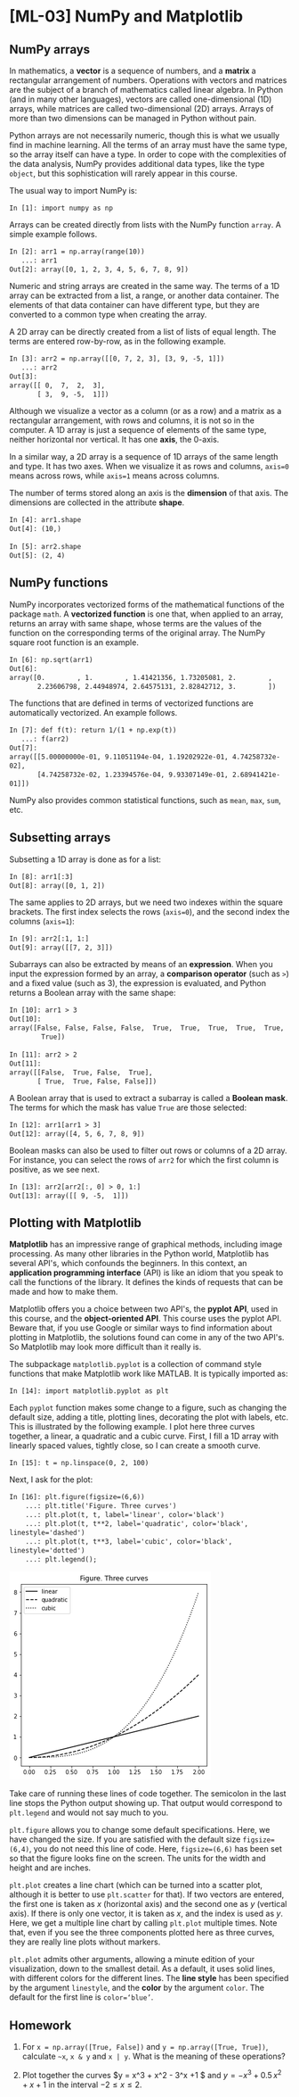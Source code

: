 # [ML-03] NumPy and Matplotlib

## NumPy arrays

In mathematics, a **vector** is a sequence of numbers, and a **matrix** a rectangular arrangement of numbers. Operations with vectors and matrices are the subject of a branch of mathematics called linear algebra. In Python (and in many other languages), vectors are called one-dimensional (1D) arrays, while matrices are called two-dimensional (2D) arrays. Arrays of more than two dimensions can be managed in Python without pain.

Python arrays are not necessarily numeric, though this is what we usually find in machine learning. All the terms of an array must have the same type, so the array itself can have a type. In order to cope with the complexities of the data analysis, NumPy provides additional data types, like the type `object`, but this sophistication will rarely appear in this course.  

The usual way to import NumPy is:

```
In [1]: import numpy as np
```

Arrays can be created directly from lists with the NumPy function `array`. A simple example follows.

```
In [2]: arr1 = np.array(range(10))
   ...: arr1
Out[2]: array([0, 1, 2, 3, 4, 5, 6, 7, 8, 9])
```

Numeric and string arrays are created in the same way. The terms of a 1D array can be extracted from a list, a range, or another data container. The elements of that data container can have different type, but they are converted to a common type when creating the array.

A 2D array can be directly created from a list of lists of equal length. The terms are entered row-by-row, as in the following example.

```
In [3]: arr2 = np.array([[0, 7, 2, 3], [3, 9, -5, 1]])
   ...: arr2
Out[3]: 
array([[ 0,  7,  2,  3],
       [ 3,  9, -5,  1]])
```

Although we visualize a vector as a column (or as a row) and a matrix as a rectangular arrangement, with rows and columns, it is not so in the computer. A 1D array is just a sequence of elements of the same type, neither horizontal nor vertical. It has one **axis**, the 0-axis.

In a similar way, a 2D array is a sequence of 1D arrays of the same length and type. It has two axes. When we visualize it as rows and columns, `axis=0` means across rows, while `axis=1` means across columns.

The number of terms stored along an axis is the **dimension** of that axis. The dimensions are collected in the attribute **shape**.

```
In [4]: arr1.shape
Out[4]: (10,)

In [5]: arr2.shape
Out[5]: (2, 4)
```

## NumPy functions

NumPy incorporates vectorized forms of the mathematical functions of the package `math`. A **vectorized function** is one that, when applied to an array, returns an array with same shape, whose terms are the values of the function on the corresponding terms of the original array. The NumPy square root function is an example.

```
In [6]: np.sqrt(arr1)
Out[6]: 
array([0.        , 1.        , 1.41421356, 1.73205081, 2.        ,
       2.23606798, 2.44948974, 2.64575131, 2.82842712, 3.        ])
```

The functions that are defined in terms of vectorized functions are automatically vectorized. An example follows.

```
In [7]: def f(t): return 1/(1 + np.exp(t))
   ...: f(arr2)
Out[7]: 
array([[5.00000000e-01, 9.11051194e-04, 1.19202922e-01, 4.74258732e-02],
       [4.74258732e-02, 1.23394576e-04, 9.93307149e-01, 2.68941421e-01]])
```

NumPy also provides common statistical functions, such as `mean`, `max`, `sum`, etc.

## Subsetting arrays

Subsetting a 1D array is done as for a list:

```
In [8]: arr1[:3]
Out[8]: array([0, 1, 2])
```

The same applies to 2D arrays, but we need two indexes within the square brackets. The first index selects the rows (`axis=0`), and the second index the columns (`axis=1`):

```
In [9]: arr2[:1, 1:]
Out[9]: array([[7, 2, 3]])
```

Subarrays can also be extracted by means of an **expression**. When you input the expression formed by an array, a **comparison operator** (such as `>`) and a fixed value (such as 3), the expression is evaluated, and Python returns a Boolean array with the same shape:

```
In [10]: arr1 > 3
Out[10]: 
array([False, False, False, False,  True,  True,  True,  True,  True,
        True])

In [11]: arr2 > 2
Out[11]: 
array([[False,  True, False,  True],
       [ True,  True, False, False]])
```

A Boolean array that is used to extract a subarray is called a **Boolean mask**. The terms for which the mask has value `True` are those selected: 

```
In [12]: arr1[arr1 > 3]
Out[12]: array([4, 5, 6, 7, 8, 9])
```

Boolean masks can also be used to filter out rows or columns of a 2D array. For instance, you can select the rows of `arr2` for which the first column is positive, as we see next.

```
In [13]: arr2[arr2[:, 0] > 0, 1:]
Out[13]: array([[ 9, -5,  1]])
```

## Plotting with Matplotlib

**Matplotlib** has an impressive range of graphical methods, including image processing. As many other libraries in the Python world, Matplotlib has several API's, which confounds the beginners. In this context, an **application programming interface** (API) is like an idiom that you speak to call the functions of the library. It defines the kinds of requests that can be made and how to make them. 

Matplotlib offers you a choice between two API's, the **pyplot API**, used in this course, and the **object-oriented API**. This course uses the pyplot API. Beware that, if you use Google or similar ways to find information about plotting in Matplotlib, the solutions found can come in any of the two API's. So Matplotlib may look more difficult than it really is.

The subpackage `matplotlib.pyplot` is a collection of command style functions that make Matplotlib work like MATLAB. It is typically imported as:

```
In [14]: import matplotlib.pyplot as plt
```

Each `pyplot` function makes some change to a figure, such as changing the default size, adding a title, plotting lines, decorating the plot with labels, etc. This is illustrated by the following example. I plot here three curves together, a linear, a quadratic and a cubic curve. First, I fill a 1D array with linearly spaced values, tightly close, so I can create a smooth curve.

```
In [15]: t = np.linspace(0, 2, 100)
```

Next, I ask for the plot:

```
In [16]: plt.figure(figsize=(6,6))
    ...: plt.title('Figure. Three curves')
    ...: plt.plot(t, t, label='linear', color='black')
    ...: plt.plot(t, t**2, label='quadratic', color='black', linestyle='dashed')
    ...: plt.plot(t, t**3, label='cubic', color='black', linestyle='dotted')
    ...: plt.legend();
```

![](https://github.com/cinnData/MLearning/blob/main/Figures/fig%203.1.png)

Take care of running these lines of code together. The semicolon in the last line stops the Python output showing up. That output would correspond to `plt.legend` and would not say much to you. 

`plt.figure` allows you to change some default specifications. Here, we have changed the size. If you are satisfied with the default size `figsize=(6,4)`, you do not need this line of code. Here, `figsize=(6,6)` has been set so that the figure looks fine on the screen. The units for the width and height and are inches.

`plt.plot` creates a line chart (which can be turned into a scatter plot, although it is better to use `plt.scatter` for that). If two vectors are entered, the first one is taken as $x$ (horizontal axis) and the second one as $y$ (vertical axis). If there is only one vector, it is taken as $x$, and the index is used as $y$. Here, we get a multiple line chart by calling `plt.plot` multiple times. Note that, even if you see the three components plotted here as three curves, they are really line plots without markers.

`plt.plot` admits other arguments, allowing a minute edition of your visualization, down to the smallest detail. As a default, it uses solid lines, with different colors for the different lines. The **line style** has been specified by the argument `linestyle`, and the **color** by the argument `color`. The default for the first line is `color=‘blue’`.

## Homework

1. For `x = np.array([True, False])` and `y = np.array([True, True])`, calculate `~x`, `x & y` and `x | y`. What is the meaning of these operations?

2. Plot together the curves $y = x^3 + x^2 - 3^x +1 $ and $y = -x^3 + 0.5\,x^2 + x + 1$ in the interval $-2 \le x \le 2$.
